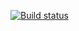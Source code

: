 [![Build status](https://ci.appveyor.com/api/projects/status/n1ru9nualcd628ty/branch/main?svg=true)](https://ci.appveyor.com/project/YanniRu/postmantask/branch/main)
